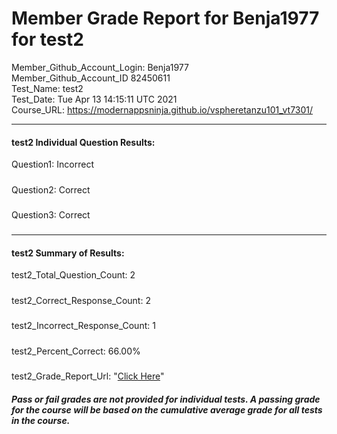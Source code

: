 # Member Grade Report for Benja1977 for test2  
   
Member_Github_Account_Login: Benja1977  
Member_Github_Account_ID 82450611  
Test_Name: test2  
Test_Date: Tue Apr 13 14:15:11 UTC 2021  
Course_URL: https://modernappsninja.github.io/vspheretanzu101_vt7301/  
   
---  
#### test2 Individual Question Results:  
Question1: Incorrect  
#####  
Question2: Correct  
#####  
Question3: Correct  
#####  
---  
#### test2 Summary of Results:  
test2_Total_Question_Count: 2  
#####  
test2_Correct_Response_Count: 2  
#####  
test2_Incorrect_Response_Count: 1  
#####  
test2_Percent_Correct: 66.00%  
#####  
test2_Grade_Report_Url: "[Click Here](https://github.com/modernappsninjas/Benja1977/blob/main/static/userdata/courses/vspheretanzu101_vt7301/grade_report.pr142.test2.md)"
##### Pass or fail grades are not provided for individual tests. A passing grade for the course will be based on the cumulative average grade for all tests in the course.  
